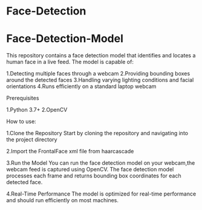 # Face-Detection
# Face-Detection-Model
This repository contains a face detection model that identifies and locates a human face in a live feed.
The model is capable of:

1.Detecting multiple faces through a webcam
2.Providing bounding boxes around the detected faces
3.Handling varying lighting conditions and facial orientations
4.Runs efficiently on a standard laptop webcam

Prerequisites

1.Python 3.7+
2.OpenCV

How to use:

1.Clone the Repository
Start by cloning the repository and navigating into the project directory

2.Import the FrontalFace xml file from haarcascade

3.Run the Model
You can run the face detection model on your webcam,the webcam feed is captured using OpenCV. The face detection model processes each frame and returns bounding box coordinates for each detected face.

4.Real-Time Performance
The model is optimized for real-time performance and should run efficiently on most machines.
